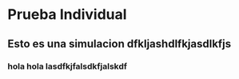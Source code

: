 # Prueba Individual
## Esto es una simulacion dfkljashdlfkjasdlkfjs
### hola hola lasdfkjfalsdkfjalskdf